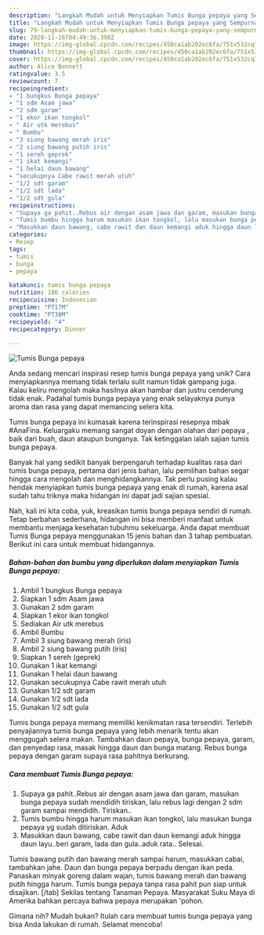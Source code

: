 ```yaml
---
description: "Langkah Mudah untuk Menyiapkan Tumis Bunga pepaya yang Sempurna"
title: "Langkah Mudah untuk Menyiapkan Tumis Bunga pepaya yang Sempurna"
slug: 79-langkah-mudah-untuk-menyiapkan-tumis-bunga-pepaya-yang-sempurna
date: 2020-11-16T04:49:36.398Z
image: https://img-global.cpcdn.com/recipes/450ca1ab202ec6fa/751x532cq70/tumis-bunga-pepaya-foto-resep-utama.jpg
thumbnail: https://img-global.cpcdn.com/recipes/450ca1ab202ec6fa/751x532cq70/tumis-bunga-pepaya-foto-resep-utama.jpg
cover: https://img-global.cpcdn.com/recipes/450ca1ab202ec6fa/751x532cq70/tumis-bunga-pepaya-foto-resep-utama.jpg
author: Alice Bennett
ratingvalue: 3.5
reviewcount: 7
recipeingredient:
- "1 bungkus Bunga pepaya"
- "1 sdm Asam jawa"
- "2 sdm garam"
- "1 ekor ikan tongkol"
- " Air utk merebus"
- " Bumbu"
- "3 siung bawang merah iris"
- "2 siung bawang putih iris"
- "1 sereh geprek"
- "1 ikat kemangi"
- "1 helai daun bawang"
- "secukupnya Cabe rawit merah utuh"
- "1/2 sdt garam"
- "1/2 sdt lada"
- "1/2 sdt gula"
recipeinstructions:
- "Supaya ga pahit..Rebus air dengan asam jawa dan garam, masukan bunga pepaya sudah mendidih tiriskan, lalu rebus lagi dengan 2 sdm garam sampai mendidih. Tiriskan.."
- "Tumis bumbu hingga harum masukan ikan tongkol, lalu masukan bunga pepaya yg sudah ditiriskan. Aduk"
- "Masukkan daun bawang, cabe rawit dan daun kemangi aduk hingga daun layu..beri garam, lada dan gula..aduk rata.. Selesai."
categories:
- Resep
tags:
- tumis
- bunga
- pepaya

katakunci: tumis bunga pepaya 
nutrition: 186 calories
recipecuisine: Indonesian
preptime: "PT17M"
cooktime: "PT38M"
recipeyield: "4"
recipecategory: Dinner

---
```



![Tumis Bunga pepaya](https://img-global.cpcdn.com/recipes/450ca1ab202ec6fa/751x532cq70/tumis-bunga-pepaya-foto-resep-utama.jpg)

Anda sedang mencari inspirasi resep tumis bunga pepaya yang unik? Cara menyiapkannya memang tidak terlalu sulit namun tidak gampang juga. Kalau keliru mengolah maka hasilnya akan hambar dan justru cenderung tidak enak. Padahal tumis bunga pepaya yang enak selayaknya punya aroma dan rasa yang dapat memancing selera kita.

Tumis bunga pepaya ini kumasak karena terinspirasi resepnya mbak #AnaFina. Keluargaku memang sangat doyan dengan olahan dari pepaya , baik dari buah, daun ataupun bunganya. Tak ketinggalan ialah sajian tumis bunga pepaya.

Banyak hal yang sedikit banyak berpengaruh terhadap kualitas rasa dari tumis bunga pepaya, pertama dari jenis bahan, lalu pemilihan bahan segar hingga cara mengolah dan menghidangkannya. Tak perlu pusing kalau hendak menyiapkan tumis bunga pepaya yang enak di rumah, karena asal sudah tahu triknya maka hidangan ini dapat jadi sajian spesial.


Nah, kali ini kita coba, yuk, kreasikan tumis bunga pepaya sendiri di rumah. Tetap berbahan sederhana, hidangan ini bisa memberi manfaat untuk membantu menjaga kesehatan tubuhmu sekeluarga. Anda dapat membuat Tumis Bunga pepaya menggunakan 15 jenis bahan dan 3 tahap pembuatan. Berikut ini cara untuk membuat hidangannya.

<!--inarticleads1-->

##### Bahan-bahan dan bumbu yang diperlukan dalam menyiapkan Tumis Bunga pepaya:

1. Ambil 1 bungkus Bunga pepaya
1. Siapkan 1 sdm Asam jawa
1. Gunakan 2 sdm garam
1. Siapkan 1 ekor ikan tongkol
1. Sediakan  Air utk merebus
1. Ambil  Bumbu
1. Ambil 3 siung bawang merah (iris)
1. Ambil 2 siung bawang putih (iris)
1. Siapkan 1 sereh (geprek)
1. Gunakan 1 ikat kemangi
1. Gunakan 1 helai daun bawang
1. Gunakan secukupnya Cabe rawit merah utuh
1. Gunakan 1/2 sdt garam
1. Gunakan 1/2 sdt lada
1. Gunakan 1/2 sdt gula


Tumis bunga pepaya memang memiliki kenikmatan rasa tersendiri. Terlebih penyajiannya tumis bunga pepaya yang lebih menarik tentu akan menggugah selera makan. Tambahkan daun pepaya, bunga pepaya, garam, dan penyedap rasa, masak hingga daun dan bunga matang. Rebus bunga pepaya dengan garam supaya rasa pahitnya berkurang. 

<!--inarticleads2-->

##### Cara membuat Tumis Bunga pepaya:

1. Supaya ga pahit..Rebus air dengan asam jawa dan garam, masukan bunga pepaya sudah mendidih tiriskan, lalu rebus lagi dengan 2 sdm garam sampai mendidih. Tiriskan..
1. Tumis bumbu hingga harum masukan ikan tongkol, lalu masukan bunga pepaya yg sudah ditiriskan. Aduk
1. Masukkan daun bawang, cabe rawit dan daun kemangi aduk hingga daun layu..beri garam, lada dan gula..aduk rata.. Selesai.


Tumis bawang putih dan bawang merah sampai harum, masukkan cabai, tambahkan jahe. Daun dan bunga pepaya berpadu dengan ikan peda. Panaskan minyak goreng dalam wajan, tumis bawang merah dan bawang putih hingga harum. Tumis bunga pepaya tanpa rasa pahit pun siap untuk disajikan. [/tab] Sekilas tentang Tanaman Pepaya. Masyarakat Suku Maya di Amerika bahkan percaya bahwa pepaya merupakan &#39;pohon. 

Gimana nih? Mudah bukan? Itulah cara membuat tumis bunga pepaya yang bisa Anda lakukan di rumah. Selamat mencoba!
